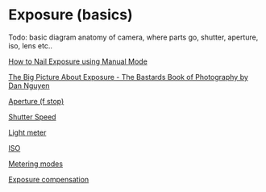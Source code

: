 # Exposure (basics)

Todo: basic diagram anatomy of camera, where parts go, shutter, aperture, iso, lens etc..

[How to Nail Exposure using Manual Mode](https://youtu.be/LUtlZ3sahz8)

[The Big Picture About Exposure - The Bastards Book of Photography by Dan Nguyen](http://photography.bastardsbook.com/lessons/big-picture-of-exposure/)

[Aperture (f stop)](Exposure%20(basics)%202b58f51db9a544d38e7c6a32f057fe13/Aperture%20(f%20stop)%20ca79df9ada4146ae87a3401d0172c68f.md)

[Shutter Speed](Exposure%20(basics)%202b58f51db9a544d38e7c6a32f057fe13/Shutter%20Speed%2025dfacf7e0f5495093f1002b7980b57c.md)

[Light meter ](Exposure%20(basics)%202b58f51db9a544d38e7c6a32f057fe13/Light%20meter%20c74018db03124594a1d60127116e125e.md)

[ISO](Exposure%20(basics)%202b58f51db9a544d38e7c6a32f057fe13/ISO%2094c13a29d2444d08a79eeac9d456a53f.md)

[Metering modes](Exposure%20(basics)%202b58f51db9a544d38e7c6a32f057fe13/Metering%20modes%20fdeafcbbb8f642dbb524e341fe217421.md)

[Exposure compensation](Exposure%20(basics)%202b58f51db9a544d38e7c6a32f057fe13/Exposure%20compensation%207b83eb5dfe794cb59cd7eb7af4ad79ae.md)